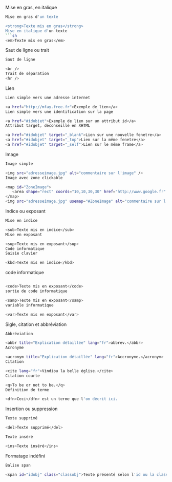 Mise en gras, en italique
```sh
Mise en gras d'un texte

<strong>Texte mis en gras</strong>
Mise en italique d'un texte
```sh
<em>Texte mis en gras</em>
```
Saut de ligne ou trait
```sh
Saut de ligne

<br />
Trait de séparation
<hr />
```
Lien
```sh
Lien simple vers une adresse internet

<a href="http://mfay.free.fr">Exemple de lien</a>
Lien simple vers une identification sur la page

<a href="#idobjet">Exemple de lien sur un attribut id</a>
Attribut target, déconseillé en XHTML

<a href="#idobjet" target="_blank">Lien sur une nouvelle fenetre</a>
<a href="#idobjet" target="_top">Lien sur la même fenetre</a>
<a href="#idobjet" target="_self">Lien sur le même frame</a>
```
Image
```sh
Image simple

<img src="adresseimage.jpg" alt="commentaire sur l'image" />
Image avec zone clickable

<map id="ZoneImage">
   <area shape="rect" coords="10,10,30,30" href="http://www.google.fr" title="info-bulle">
</map>
<img src="adresseimage.jpg" usemap="#ZoneImage" alt="commentaire sur l'image" />
```
Indice ou exposant

```sh
Mise en indice

<sub>Texte mis en indice</sub>
Mise en exposant

<sup>Texte mis en exposant</sup>
Code informatique
Saisie clavier

<kbd>Texte mis en indice</kbd>
```
code informatique
```sh

<code>Texte mis en exposant</code>
sortie de code informatique

<samp>Texte mis en exposant</samp>
variable informatique

<var>Texte mis en exposant</var>
```
Sigle, citation et abbréviation
```sh
Abbréviation

<abbr title="Explication détaillée" lang="fr">abbrev.</abbr>
Acronyme

<acronym title="Explication détaillée" lang="fr">Accronyme.</acronym>
Citation

<cite lang="fr">Vindiou la belle église.</cite>
Citation courte

<q>To be or not to be.</q>
Définition de terme

<dfn>Ceci</dfn> est un terme que l'on décrit ici.
```
Insertion ou suppression
```sh
Texte supprimé

<del>Texte supprimé</del>

Texte inséré

<ins>Texte inséré</ins>
```
Formatage indéfini
```sh
Balise span

<span id="idobj" class="classobj">Texte présenté selon l'id ou la classe</span>
```